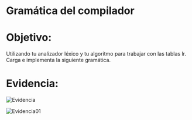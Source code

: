 # Gramática del compilador

# Objetivo:

Utilizando tu analizador léxico y tu algoritmo para trabajar con las tablas lr. Carga e implementa la siguiente gramática.


# Evidencia:

![Evidencia](https://user-images.githubusercontent.com/84484618/221751556-a6089f25-6e01-4cb9-8c43-93c1c85cfa46.png)

![Evidencia01](https://user-images.githubusercontent.com/84484618/221751563-9aa6f6e0-4588-421c-82d9-6170bd34dae6.png)
